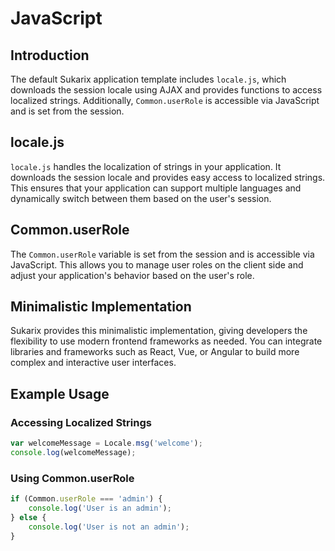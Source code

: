 # JavaScript

<!-- toc -->

## Introduction

The default Sukarix application template includes `locale.js`, which downloads the session locale using AJAX and
provides functions to access localized strings. Additionally, `Common.userRole` is accessible via JavaScript and is set
from the session.

## locale.js

`locale.js` handles the localization of strings in your application. It downloads the session locale and provides easy
access to localized strings. This ensures that your application can support multiple languages and dynamically switch
between them based on the user's session.

## Common.userRole

The `Common.userRole` variable is set from the session and is accessible via JavaScript. This allows you to manage user
roles on the client side and adjust your application's behavior based on the user's role.

## Minimalistic Implementation

Sukarix provides this minimalistic implementation, giving developers the flexibility to use modern frontend frameworks
as needed. You can integrate libraries and frameworks such as React, Vue, or Angular to build more complex and
interactive user interfaces.

## Example Usage

### Accessing Localized Strings

```javascript
var welcomeMessage = Locale.msg('welcome');
console.log(welcomeMessage);
```

### Using Common.userRole

```javascript
if (Common.userRole === 'admin') {
    console.log('User is an admin');
} else {
    console.log('User is not an admin');
}
```
